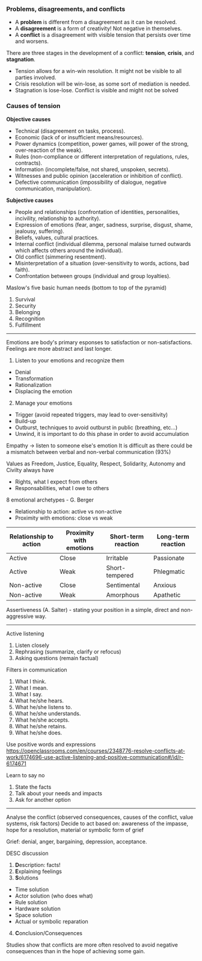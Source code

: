 ### Problems, disagreements, and conflicts

- A **problem** is different from a disagreement as it can be resolved.
- A **disagreement** is a form of creativity! Not negative in themselves.
- A **conflict** is a disagreement with visible tension that persists over time and worsens. 

There are three stages in the development of a conflict: **tension**, **crisis**, and **stagnation**.

- Tension allows for a win-win resolution. It might not be visible to all parties involved.
- Crisis resolution will be win-lose, as some sort of mediation is needed.
- Stagnation is lose-lose. Conflict is visible and might not be solved

### Causes of tension

**Objective causes**

- Technical (disagreement on tasks, process).
- Economic (lack of or insufficient means/resources).
- Power dynamics (competition, power games, will power of the strong, over-reaction of the weak).
- Rules (non-compliance or different interpretation of regulations, rules, contracts).
- Information (incomplete/false, not shared, unspoken, secrets).
- Witnesses and public opinion (acceleration or inhibition of conflict).
- Defective communication (impossibility of dialogue, negative communication, manipulation).

**Subjective causes**
- People and relationships (confrontation of identities, personalities, incivility, relationship to authority).
- Expression of emotions (fear, anger, sadness, surprise, disgust, shame, jealousy, suffering).
- Beliefs, values, cultural practices.
- Internal conflict (individual dilemma, personal malaise turned outwards which affects others around the individual).
- Old conflict (simmering resentment).
- Misinterpretation of a situation (over-sensitivity to words, actions, bad faith).
- Confrontation between groups (individual and group loyalties).


Maslow's five basic human needs (bottom to top of the pyramid)
1. Survival 
2. Security
3. Belonging
4. Recognition
5. Fulfillment

---

Emotions are body's primary esponses to satisfaction or non-satisfactions. Feelings are more abstract and last longer.

1. Listen to your emotions and recognize them
- Denial
- Transformation
- Rationalization
- Displacing the emotion


2. Manage your emotions
- Trigger (avoid repeated triggers, may lead to over-sensitivity)
- Build-up
- Outburst, techniques to avoid outburst in public (breathing, etc...)
- Unwind, it is important to do this phase in order to avoid accumulation

Empathy -> listen to someone else's emotion
It is difficult as there could be a mismatch between verbal and non-verbal communication (93%)

Values as Freedom, Justice, Equality, Respect, Solidarity, Autonomy and Civilty always have
- Rights, what I expect from others
- Responsabilities, what I owe to others

8 emotional archetypes - G. Berger
- Relationship to action: active vs non-active
- Proximity with emotions: close vs weak

| Relationship to action | Proximity with emotions | Short-term reaction | Long-term reaction |
| ----- | ----- | ----- | ----- |
| Active | Close | Irritable | Passionate |
| Active | Weak | Short-tempered | Phlegmatic |
| Non-active | Close | Sentimental | Anxious |
| Non-active | Weak | Amorphous | Apathetic |


Assertiveness (A. Salter) - stating your position in a simple, direct and non-aggressive way.

---

Active listening
1. Listen closely
2. Rephrasing (summarize, clarify or refocus)
3. Asking questions (remain factual)

Filters in communication
1. What I think.
2. What I mean.
3. What I say.
4. What he/she hears.
5. What he/she listens to.
6. What he/she understands.
7. What he/she accepts.
8. What he/she retains.
9. What he/she does.

Use positive words and expressions
https://openclassrooms.com/en/courses/2348776-resolve-conflicts-at-work/6174696-use-active-listening-and-positive-communication#/id/r-6174671

Learn to say no
1. State the facts
2. Talk about your needs and impacts
3. Ask for another option

---

Analyse the conflict (observed consequences, causes of the conflict, value systems, risk factors)
Decide to act based on: awareness of the impasse, hope for a resolution, material or symbolic form of grief

Grief: denial, anger, bargaining, depression, acceptance.

DESC discussion
1. **D**escription: facts!
2. **E**xplaining feelings
3. **S**olutions
- Time solution
- Actor solution (who does what)
- Rule solution
- Hardware solution
- Space solution
- Actual or symbolic reparation
4. **C**onclusion/Consequences

Studies show that conflicts are more often resolved to avoid negative consequences than in the hope of achieving some gain.
